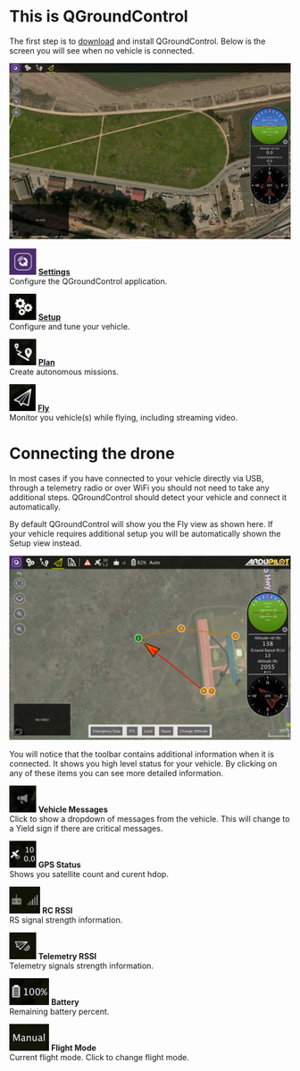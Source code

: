 # This is QGroundControl

The first step is to [download](../getting_started/download_and_install.md) and install QGroundControl. Below is the screen you will see when no vehicle is connected.

![](../../images/quickstart/BootToFly.jpg)
<br>

![](../../images/quickstart/SettingsViewButton.jpg) **[Settings](../SettingsView/SettingsView.md)**
<br>Configure the QGroundControl application.

![](../../images/quickstart/SetupViewButton.jpg) **[Setup](../SetupView/SetupView.md)**
<br>Configure and tune your vehicle.

![](../../images/quickstart/PlanViewButton.jpg) **[Plan](../PlanView/PlanView.md)**
<br>Create autonomous missions.

![](../../images/quickstart/FlyViewButton.jpg) **[Fly](../FlyView/FlyView.md)**
<br>Monitor you vehicle(s) while flying, including streaming video.


# Connecting the drone

In most cases if you have connected to your vehicle directly via USB, through a telemetry radio or over WiFi you should not need to take any additional steps. QGroundControl should detect your vehicle and connect it automatically.

By default QGroundControl will show you the Fly view as shown here. If your vehicle requires additional setup you will be automatically shown the Setup view instead.

![](../../images/quickstart/ConnectedVehicle.jpg)

You will notice that the toolbar contains additional information when it is connected. It shows you high level status for your vehicle. By clicking on any of these items you can see more detailed information. 

![](../../images/quickstart/MessageToolbar.jpg) **Vehicle Messages**
<br>Click to show a dropdown of messages from the vehicle. This will change to a Yield sign if there are critical messages.

![](../../images/quickstart/GPSToolbar.jpg) **GPS Status**
<br>Shows you satellite count and curent hdop.

![](../../images/quickstart/RCToolbar.jpg) **RC RSSI** 
<br>RS signal strength information.

![](../../images/quickstart/TelemetryToolbar.jpg) **Telemetry RSSI**
<br>Telemetry signals strength information.

![](../../images/quickstart/BatteryToolbar.jpg) **Battery**
<br>Remaining battery percent.

![](../../images/quickstart/FlightModeToolbar.jpg) **Flight Mode**
<br>Current flight mode. Click to change flight mode.
